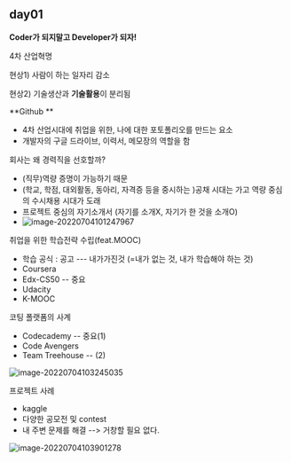 ## day01

**Coder가 되지말고 Developer가 되자!**



4차 산업혁명

현상1) 사람이 하는 일자리 감소

현상2) 기술생산과 **기술활용**이 분리됨



**Github ** 

* 4차 산업시대에 취업을 위한, 나에 대한 포토폴리오를 만드는 요소
* 개발자의 구글 드라이브, 이력서, 메모장의 역할을 함



회사는 왜 경력직을 선호할까?

* (직무)역량 증명이 가능하기 때문
* (학교, 학점, 대외활동, 동아리, 자격증 등을 중시하는 )공채 시대는 가고 역량 중심의 수시채용 시대가 도래
* 프로젝트 중심의 자기소개서 (자기를 소개X, 자기가 한 것을 소개O)
* ![image-20220704101247967](C:\Users\gkdtk\AppData\Roaming\Typora\typora-user-images\image-20220704101247967.png)



취업을 위한 학습전략 수립(feat.MOOC)

* 학습 공식 : 공고   ---  내가가진것 (=내가 없는 것, 내가 학습해야 하는 것)
* Coursera
* Edx-CS50  -- 중요
* Udacity
* K-MOOC



코팅 폴랫폼의 사계

* Codecademy -- 중요(1)
* Code Avengers
* Team Treehouse -- (2)

![image-20220704103245035](C:\Users\gkdtk\AppData\Roaming\Typora\typora-user-images\image-20220704103245035.png)



프로젝트 사례

* kaggle
* 다양한 공모전 및  contest
* 내 주변 문제를 해결 --> 거창할 필요 없다.

![image-20220704103901278](C:\Users\gkdtk\AppData\Roaming\Typora\typora-user-images\image-20220704103901278.png)

